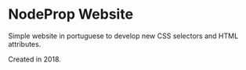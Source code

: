 # NodeProp Website

Simple website in portuguese to develop new CSS selectors and HTML attributes.

Created in 2018.
